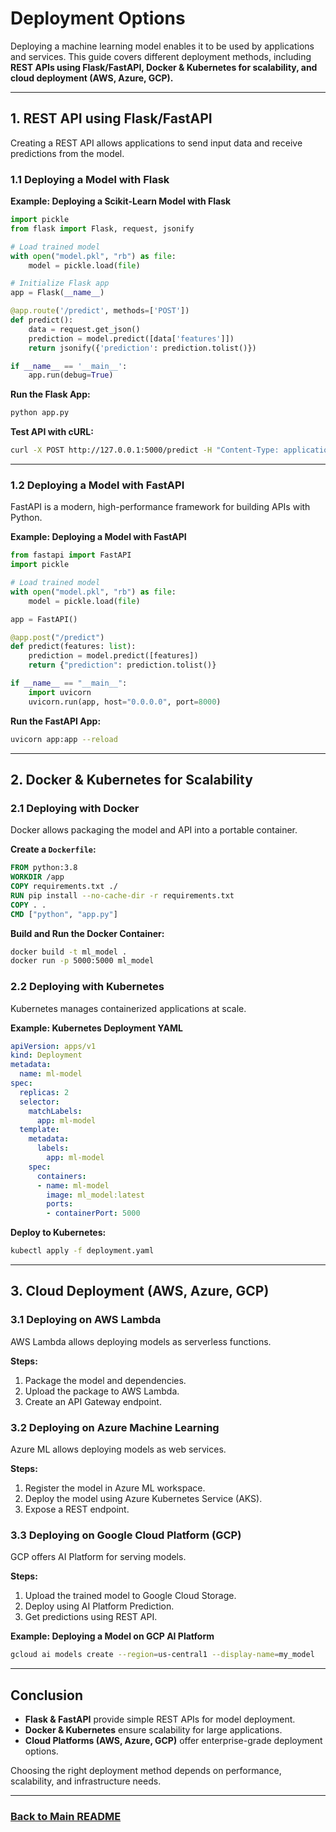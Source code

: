 # Deployment Options

Deploying a machine learning model enables it to be used by applications and services. This guide covers different deployment methods, including **REST APIs using Flask/FastAPI, Docker & Kubernetes for scalability, and cloud deployment (AWS, Azure, GCP).**

---

## 1. REST API using Flask/FastAPI
Creating a REST API allows applications to send input data and receive predictions from the model.

### 1.1 Deploying a Model with Flask
**Example: Deploying a Scikit-Learn Model with Flask**
```python
import pickle
from flask import Flask, request, jsonify

# Load trained model
with open("model.pkl", "rb") as file:
    model = pickle.load(file)

# Initialize Flask app
app = Flask(__name__)

@app.route('/predict', methods=['POST'])
def predict():
    data = request.get_json()
    prediction = model.predict([data['features']])
    return jsonify({'prediction': prediction.tolist()})

if __name__ == '__main__':
    app.run(debug=True)
```
**Run the Flask App:**
```bash
python app.py
```
**Test API with cURL:**
```bash
curl -X POST http://127.0.0.1:5000/predict -H "Content-Type: application/json" -d '{"features": [3, 4]}'
```

---

### 1.2 Deploying a Model with FastAPI
FastAPI is a modern, high-performance framework for building APIs with Python.

**Example: Deploying a Model with FastAPI**
```python
from fastapi import FastAPI
import pickle

# Load trained model
with open("model.pkl", "rb") as file:
    model = pickle.load(file)

app = FastAPI()

@app.post("/predict")
def predict(features: list):
    prediction = model.predict([features])
    return {"prediction": prediction.tolist()}

if __name__ == "__main__":
    import uvicorn
    uvicorn.run(app, host="0.0.0.0", port=8000)
```
**Run the FastAPI App:**
```bash
uvicorn app:app --reload
```

---

## 2. Docker & Kubernetes for Scalability
### 2.1 Deploying with Docker
Docker allows packaging the model and API into a portable container.

**Create a `Dockerfile`:**
```dockerfile
FROM python:3.8
WORKDIR /app
COPY requirements.txt ./
RUN pip install --no-cache-dir -r requirements.txt
COPY . .
CMD ["python", "app.py"]
```
**Build and Run the Docker Container:**
```bash
docker build -t ml_model .
docker run -p 5000:5000 ml_model
```

### 2.2 Deploying with Kubernetes
Kubernetes manages containerized applications at scale.

**Example: Kubernetes Deployment YAML**
```yaml
apiVersion: apps/v1
kind: Deployment
metadata:
  name: ml-model
spec:
  replicas: 2
  selector:
    matchLabels:
      app: ml-model
  template:
    metadata:
      labels:
        app: ml-model
    spec:
      containers:
      - name: ml-model
        image: ml_model:latest
        ports:
        - containerPort: 5000
```
**Deploy to Kubernetes:**
```bash
kubectl apply -f deployment.yaml
```

---

## 3. Cloud Deployment (AWS, Azure, GCP)
### 3.1 Deploying on AWS Lambda
AWS Lambda allows deploying models as serverless functions.

**Steps:**
1. Package the model and dependencies.
2. Upload the package to AWS Lambda.
3. Create an API Gateway endpoint.

### 3.2 Deploying on Azure Machine Learning
Azure ML allows deploying models as web services.

**Steps:**
1. Register the model in Azure ML workspace.
2. Deploy the model using Azure Kubernetes Service (AKS).
3. Expose a REST endpoint.

### 3.3 Deploying on Google Cloud Platform (GCP)
GCP offers AI Platform for serving models.

**Steps:**
1. Upload the trained model to Google Cloud Storage.
2. Deploy using AI Platform Prediction.
3. Get predictions using REST API.

**Example: Deploying a Model on GCP AI Platform**
```bash
gcloud ai models create --region=us-central1 --display-name=my_model
```

---

## Conclusion
- **Flask & FastAPI** provide simple REST APIs for model deployment.
- **Docker & Kubernetes** ensure scalability for large applications.
- **Cloud Platforms (AWS, Azure, GCP)** offer enterprise-grade deployment options.

Choosing the right deployment method depends on performance, scalability, and infrastructure needs.

---
### [Back to Main README](../README.md)